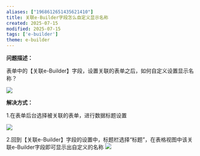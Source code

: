 ```yaml
---
aliases: ["1968612651435621410"]
title: 关联e-Builder字段怎么自定义显示名称
created: 2025-07-15
modified: 2025-07-15
tags: ['e-builder']
theme: e-builder
---
```


**问题描述：**

表单中的【关联e-Builder】字段，设置关联的表单之后，如何自定义设置显示名称？

![](https://myhelpdoc.oss-cn-heyuan.aliyuncs.com/mdimages/3389bc4ccbf97f9163332873b3fc1294.jpg)

**解决方式：**

1.在表单后台选择被关联的表单，进行数据标题设置

![](https://myhelpdoc.oss-cn-heyuan.aliyuncs.com/mdimages/e34f10b30558b2073a75a5453340444d.jpg)

2.回到【关联e-Builder】字段的设置中，标题栏选择“标题”，在表格视图中该关联e-Builder字段即可显示出自定义的名称 ![](https://myhelpdoc.oss-cn-heyuan.aliyuncs.com/mdimages/2127eee4ff687ed9af58d1f2e33d0292.jpg)

